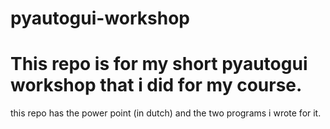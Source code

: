# pyautogui-workshop

# This repo is for my short pyautogui workshop that i did for my course.

this repo has the power point (in dutch) and the two programs i wrote for it.